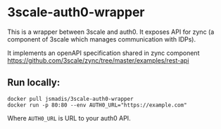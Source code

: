 # 3scale-auth0-wrapper

This is a wrapper between 3scale and auth0. It exposes API for zync (a component of 3scale which manages communication with IDPs).

It implements an openAPI specification shared in zync component https://github.com/3scale/zync/tree/master/examples/rest-api


## Run locally:
```
docker pull jsmadis/3scale-auth0-wrapper
docker run -p 80:80 --env AUTH0_URL="https://example.com" 
```
Where `AUTH0_URL` is URL to your auth0 API.
